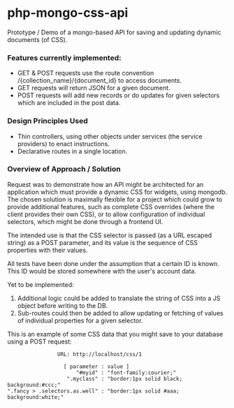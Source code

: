 php-mongo-css-api
=================

Prototype / Demo of a mongo-based API for saving and updating dynamic documents (of CSS).

### Features currently implemented: ###

- GET & POST requests use the route convention /{collection_name}/{document_id} to access documents.
- GET requests will return JSON for a given document.
- POST requests will add new records or do updates for given selectors which are included in the post data.

### Design Principles Used ###

- Thin controllers, using other objects under services (the service providers) to enact instructions.
- Declarative routes in a single location.

### Overview of Approach / Solution ###

Request was to demonstrate how an API might be architected for an application which must provide a dynamic CSS for
widgets, using mongodb. The chosen solution is maximally flexible for a project which could grow to provide additional features, such as complete CSS overrides (where the client provides their own CSS), or to allow configuration of individual selectors, which might be done through a frontend UI.

The intended use is that the CSS selector is passed (as a URL escaped string) as a POST parameter, and its value is the sequence of CSS properties with their values.

All tests have been done under the assumption that a certain ID is known. This ID would be stored somewhere with the user's account data.

Yet to be implemented:  
1. Additional logic could be added to translate the string of CSS into a JS object before writing to the DB.  
2. Sub-routes could then be added to allow updating or fetching of values of individual properties for a given selector.  

This is an example of some CSS data that you might save to your database using a POST request:  
```
                URL: http://localhost/css/1

                  [ parameter : value ]
                      "#myid" : "font-family:courier;"
                   ".myclass" : "border:1px solid black; background:#ccc;"
".fancy > .selectors.as.well" : "border:1px solid #aaa; background:white;"
```
